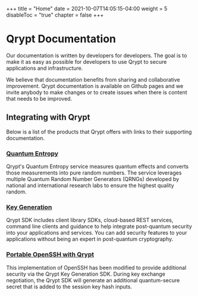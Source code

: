 +++
title = "Home"
date = 2021-10-07T14:05:15-04:00
weight = 5
disableToc = "true"
chapter = false
+++

# Qrypt Documentation

Our documentation is written by developers for developers. The goal is to make it as easy as possible for developers to use Qrypt to secure applications and infrastructure.

We believe that documentation benefits from sharing and collaborative improvement. Qrypt documentation is available on Github pages and we invite anybody to make changes or to create issues when there is content that needs to be improved.

## Integrating with Qrypt

Below is a list of the products that Qrypt offers with links to their supporting documentation.

### [Quantum Entropy](/eaas/)

Qrypt's Quantum Entropy service measures quantum effects and converts those measurements into pure random numbers. The service leverages multiple Quantum Random Number Generators (QRNGs) developed by national and international research labs to ensure the highest quality random.

### [Key Generation](sdk/)

Qrypt SDK includes client library SDKs, cloud-based REST services, command line clients and guidance to help integrate post-quantum security into your applications and services. You can add security features to your applications without being an expert in post-quantum cryptography.

### [Portable OpenSSH with Qrypt](openssh/)

This implementation of OpenSSH has been modified to provide additional security via the Qrypt Key Generation SDK. During key exchange negotiation, the Qrypt SDK will generate an additional quantum-secure secret that is added to the session key hash inputs.
